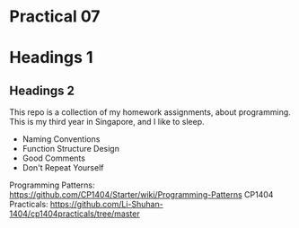 # Practical 07
# Headings 1
## Headings 2
This repo is a collection of my homework assignments, about programming.
This is my third year in Singapore, and I like to sleep.

- Naming Conventions
- Function Structure Design
- Good Comments
- Don't Repeat Yourself

Programming Patterns:
https://github.com/CP1404/Starter/wiki/Programming-Patterns
CP1404 Practicals:
https://github.com/Li-Shuhan-1404/cp1404practicals/tree/master